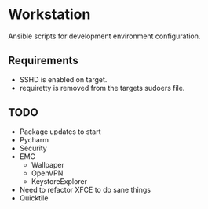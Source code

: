 Workstation
===========

Ansible scripts for development environment configuration.

## Requirements
* SSHD is enabled on target.
* requiretty is removed from the targets sudoers file.

## TODO
* Package updates to start
* Pycharm
* Security
* EMC
  * Wallpaper
  * OpenVPN
  * KeystoreExplorer
* Need to refactor XFCE to do sane things
* Quicktile
